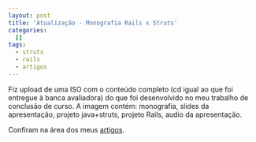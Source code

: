 ```yaml
--- 
layout: post
title: 'Atualização - Monografia Rails x Struts'
categories: 
  []
tags:
  - struts
  - rails
  - artigos
---
```



Fiz upload de uma ISO com o conteúdo completo (cd igual ao que foi entregue à banca avaliadora) do que foi desenvolvido no meu trabalho de conclusão de curso. A imagem contém: monografia, slides da apresentação, projeto java+struts, projeto Rails, audio da apresentação.

Confiram na área dos meus [artigos](/artigos).

